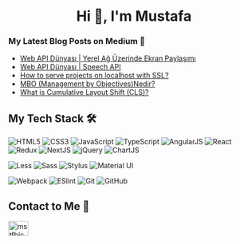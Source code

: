 <h1 align="center">Hi 👋, I'm Mustafa</h1>

### My Latest Blog Posts on Medium :pencil:

<!-- BLOG-POST-LIST:START -->
- [Web API Dünyası | Yerel Ağ Üzerinde Ekran Paylaşımı](https://mstfbiccer.medium.com/web-api-d%C3%BCnyas%C4%B1-screen-capture-web-socket-api-92fd314e8155?source=rss-b15fb8901506------2)
- [Web API Dünyası | Speech API](https://mstfbiccer.medium.com/web-api-d%C3%BCnyas%C4%B1-speech-api-c4cc5d30c24e?source=rss-b15fb8901506------2)
- [How to serve projects on localhost with SSL?](https://mstfbiccer.medium.com/how-to-serve-projects-on-localhost-with-ssl-d807a8a6b48b?source=rss-b15fb8901506------2)
- [MBO &lpar;Management by Objectives&rpar;Nedir?](https://mstfbiccer.medium.com/mbo-management-by-objectives-nedir-ee2fac16ef48?source=rss-b15fb8901506------2)
- [What is Cumulative Layout Shift &lpar;CLS&rpar;?](https://medium.com/segmentify-tech/what-is-cumulative-layout-shift-cls-9017a282c9e3?source=rss-b15fb8901506------2)
<!-- BLOG-POST-LIST:END -->


## My Tech Stack :hammer_and_wrench:

![HTML5](https://img.shields.io/badge/-HTML5-%23E44D27?style=flat-square&logo=html5&logoColor=ffffff)
![CSS3](https://img.shields.io/badge/-CSS3-%231572B6?style=flat-square&logo=css3)
![JavaScript](https://img.shields.io/badge/-JavaScript-%23F7DF1C?style=flat-square&logo=javascript&logoColor=000000&labelColor=%23F7DF1C&color=%23FFCE5A)
![TypeScript](https://img.shields.io/badge/-TypeScript-007ACC?style=flat-square&logo=typescript&logoColor=white)
![AngularJS](https://img.shields.io/badge/-AngularJS-%23F05032?style=flat-square&logo=angularjs)
![React](https://img.shields.io/badge/-React-%23282C34?style=flat-square&logo=react)
![Redux](https://img.shields.io/badge/-Redux-%23282C34?style=flat-square&logo=redux)
![NextJS](https://img.shields.io/badge/-NextJS-%23282C34?style=flat-square&logo=next.js)
![jQuery](https://img.shields.io/badge/-jQuery-1D6BB0?style=flat-square&logo=jquery)
![ChartJS](https://img.shields.io/badge/-Chart_JS-fdfdfd?style=flat-square&logo=chart.js)

![Less](https://img.shields.io/badge/-Less-%231d365d?style=flat-square&logo=less&logoColor=ffffff)
![Sass](https://img.shields.io/badge/-Sass-%23CC6699?style=flat-square&logo=sass&logoColor=ffffff)
![Stylus](https://img.shields.io/badge/-Stylus-%23333333?style=flat-square&logo=stylus)
![Material UI](https://img.shields.io/badge/-Material_UI-%23071B2E?style=flat-square&logo=materialui&logoColor=0071E2)

![Webpack](https://img.shields.io/badge/-Webpack-%232C3A42?style=flat-square&logo=webpack)
![ESlint](https://img.shields.io/badge/-ESLint-%234B32C3?style=flat-square&logo=eslint)
![Git](https://img.shields.io/badge/-Git-%23F05032?style=flat-square&logo=git&logoColor=%23ffffff)
![GitHub](https://img.shields.io/badge/-GitHub-%232C3A42?style=flat-square&logo=github)

## Contact to Me 💬

<p align="left">
<a href="https://linkedin.com/in/mstfbiccer" target="blank"><img align="center" src="https://raw.githubusercontent.com/rahuldkjain/github-profile-readme-generator/master/src/images/icons/Social/linked-in-alt.svg" alt="mstfbiccer" height="30" width="40" /></a>
</p>
